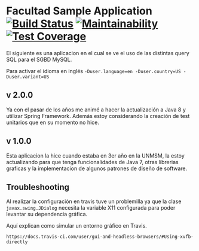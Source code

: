 # Facultad Sample Application [![Build Status](https://travis-ci.org/cesardl/facultad-sample-app.svg?branch=master)](https://travis-ci.org/cesardl/facultad-sample-app) [![Maintainability](https://api.codeclimate.com/v1/badges/07262732998e04a64027/maintainability)](https://codeclimate.com/github/cesardl/facultad-sample-app/maintainability) [![Test Coverage](https://api.codeclimate.com/v1/badges/07262732998e04a64027/test_coverage)](https://codeclimate.com/github/cesardl/facultad-sample-app/test_coverage)

El siguiente es una aplicacion en el cual se ve el uso de las distintas query SQL para el SGBD MySQL.

Para activar el idioma en ingl&eacute;s `-Duser.language=en -Duser.country=US -Duser.variant=US`

## v 2.0.0
Ya con el pasar de los años me animé a hacer la actualización a Java 8 y utilizar Spring Framework. Además estoy considerando la creación de test unitarios que en su momento no hice.

## v 1.0.0
Esta aplicacion la hice cuando estaba en 3er año en la UNMSM, la estoy actualizando para que tenga funcionalidades de Java 7, otras librerias graficas y la implementacion de algunos patrones de diseño de software.

## Troubleshooting

Al realizar la configuraci&oacute;n en travis tuve un problemilla ya que la clase `javax.swing.JDialog` necesita la variable X11 configurada para poder levantar su dependencia gr&aacute;fica.

Aqu&iacute; explican como simular un entorno gr&aacute;fico en Travis.

```
https://docs.travis-ci.com/user/gui-and-headless-browsers/#Using-xvfb-directly
```
